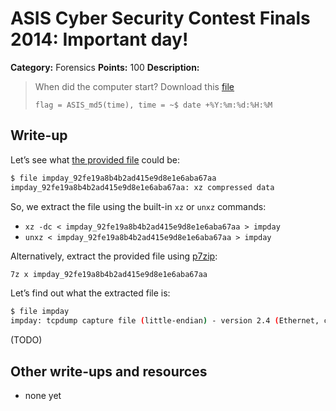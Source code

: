 # ASIS Cyber Security Contest Finals 2014: Important day!

**Category:** Forensics
**Points:** 100
**Description:**

> When did the computer start? Download this [file](impday_92fe19a8b4b2ad415e9d8e1e6aba67aa)
>
> `flag = ASIS_md5(time), time = ~$ date +%Y:%m:%d:%H:%M`

## Write-up

Let’s see what [the provided file](impday_92fe19a8b4b2ad415e9d8e1e6aba67aa) could be:

```bash
$ file impday_92fe19a8b4b2ad415e9d8e1e6aba67aa
impday_92fe19a8b4b2ad415e9d8e1e6aba67aa: xz compressed data
```

So, we extract the file using the built-in `xz` or `unxz` commands:

* `xz -dc < impday_92fe19a8b4b2ad415e9d8e1e6aba67aa > impday`
* `unxz < impday_92fe19a8b4b2ad415e9d8e1e6aba67aa > impday`

Alternatively, extract the provided file using [p7zip](http://p7zip.sourceforge.net/):

```bash
7z x impday_92fe19a8b4b2ad415e9d8e1e6aba67aa
```

Let’s find out what the extracted file is:

```bash
$ file impday
impday: tcpdump capture file (little-endian) - version 2.4 (Ethernet, capture length 1514)
```

(TODO)

## Other write-ups and resources

* none yet

